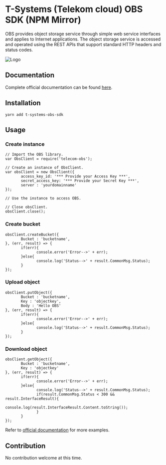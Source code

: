 # T-Systems (Telekom cloud) OBS SDK (NPM Mirror)

OBS provides object storage service through simple web service interfaces and applies to Internet applications. The object storage service is accessed and operated using the REST APIs that support standard HTTP headers and status codes.

![Logo](https://i.imgur.com/mkk5pDb.png)

## Documentation

Complete official documentation can be found [here](https://docs.otc.t-systems.com/en-us/sdk_nodejs_devg/obs/en-us_topic_0039873862.html).

## Installation

```
yarn add t-systems-obs-sdk
```

## Usage

### Create instance

```
// Import the OBS library.
var ObsClient = require('telecom-obs');

// Create an instance of ObsClient.
var obsClient = new ObsClient({
       access_key_id: '*** Provide your Access Key ***',
       secret_access_key: '*** Provide your Secret Key ***',
       server : 'yourdomainname'
});

// Use the instance to access OBS.

// Close obsClient.
obsClient.close();
```

### Create bucket

```
obsClient.createBucket({
       Bucket : 'bucketname',
}, (err, result) => {
       if(err){
              console.error('Error-->' + err);
       }else{
              console.log('Status-->' + result.CommonMsg.Status);
       }
});
```

### Upload object

```
obsClient.putObject({
       Bucket : 'bucketname',
       Key : 'objectkey',
       Body : 'Hello OBS'
}, (err, result) => {
       if(err){
              console.error('Error-->' + err);
       }else{
              console.log('Status-->' + result.CommonMsg.Status);
       }
});
```

### Download object

```
obsClient.getObject({
       Bucket : 'bucketname',
       Key : 'objectkey'
}, (err, result) => {
       if(err){
              console.error('Error-->' + err);
       }else{
              console.log('Status-->' + result.CommonMsg.Status);
              if(result.CommonMsg.Status < 300 && result.InterfaceResult){
                     console.log(result.InterfaceResult.Content.toString());
              }
       }
});
```

Refer to [official documentation](https://docs.otc.t-systems.com/en-us/sdk_nodejs_devg/obs/en-us_topic_0039931046.html) for more examples.

## Contribution

No contribution welcome at this time.
